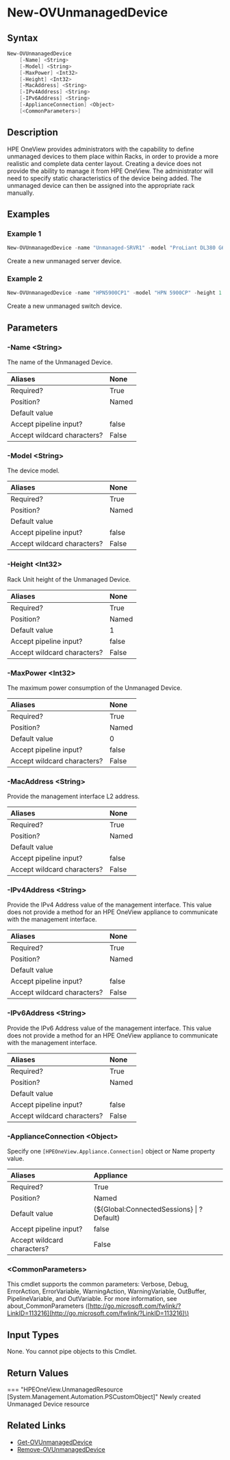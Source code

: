 ﻿---
description: Create an Unmanaged Device.
---

# New-OVUnmanagedDevice

## Syntax

```powershell
New-OVUnmanagedDevice
    [-Name] <String>
    [-Model] <String>
    [-MaxPower] <Int32>
    [-Height] <Int32>
    [-MacAddress] <String>
    [-IPv4Address] <String>
    [-IPv6Address] <String>
    [-ApplianceConnection] <Object>
    [<CommonParameters>]
```

## Description

HPE OneView provides administrators with the capability to define unmanaged devices to them place within Racks, in order to provide a more realistic and complete data center layout.  Creating a device does not provide the ability to manage it from HPE OneView.  The administrator will need to specify static characteristics of the device being added.  The unmanaged device can then be assigned into the appropriate rack manually.

## Examples

###  Example 1 

```powershell
New-OVUnmanagedDevice -name "Unmanaged-SRVR1" -model "ProLiant DL380 G6" -height 2 -maxpower 750 -IPv4Address 10.154.1.10
```

Create a new unmanaged server device.

###  Example 2 

```powershell
New-OVUnmanagedDevice -name "HPN5900CP1" -model "HPN 5900CP" -height 1 -maxpower 260 -IPv4Address 172.18.254.99 "MyAppliance.domain.com"
```

Create a new unmanaged switch device.

## Parameters

### -Name &lt;String&gt;

The name of the Unmanaged Device.

| Aliases | None |
| :--- | :--- |
| Required? | True |
| Position? | Named |
| Default value |  |
| Accept pipeline input? | false |
| Accept wildcard characters? | False |

### -Model &lt;String&gt;

The device model.

| Aliases | None |
| :--- | :--- |
| Required? | True |
| Position? | Named |
| Default value |  |
| Accept pipeline input? | false |
| Accept wildcard characters? | False |

### -Height &lt;Int32&gt;

Rack Unit height of the Unmanaged Device.

| Aliases | None |
| :--- | :--- |
| Required? | True |
| Position? | Named |
| Default value | 1 |
| Accept pipeline input? | false |
| Accept wildcard characters? | False |

### -MaxPower &lt;Int32&gt;

The maximum power consumption of the Unmanaged Device.

| Aliases | None |
| :--- | :--- |
| Required? | True |
| Position? | Named |
| Default value | 0 |
| Accept pipeline input? | false |
| Accept wildcard characters? | False |

### -MacAddress &lt;String&gt;

Provide the management interface L2 address.

| Aliases | None |
| :--- | :--- |
| Required? | True |
| Position? | Named |
| Default value |  |
| Accept pipeline input? | false |
| Accept wildcard characters? | False |

### -IPv4Address &lt;String&gt;

Provide the IPv4 Address value of the management interface.  This value does not provide a method for an HPE OneView appliance to communicate with the management interface.

| Aliases | None |
| :--- | :--- |
| Required? | True |
| Position? | Named |
| Default value |  |
| Accept pipeline input? | false |
| Accept wildcard characters? | False |

### -IPv6Address &lt;String&gt;

Provide the IPv6 Address value of the management interface.  This value does not provide a method for an HPE OneView appliance to communicate with the management interface.

| Aliases | None |
| :--- | :--- |
| Required? | True |
| Position? | Named |
| Default value |  |
| Accept pipeline input? | false |
| Accept wildcard characters? | False |

### -ApplianceConnection &lt;Object&gt;

Specify one `[HPEOneView.Appliance.Connection]` object or Name property value.

| Aliases | Appliance |
| :--- | :--- |
| Required? | True |
| Position? | Named |
| Default value | (${Global:ConnectedSessions} &vert; ? Default) |
| Accept pipeline input? | false |
| Accept wildcard characters? | False |

### &lt;CommonParameters&gt;

This cmdlet supports the common parameters: Verbose, Debug, ErrorAction, ErrorVariable, WarningAction, WarningVariable, OutBuffer, PipelineVariable, and OutVariable. For more information, see about\_CommonParameters \([http://go.microsoft.com/fwlink/?LinkID=113216](http://go.microsoft.com/fwlink/?LinkID=113216)\)

## Input Types

None.  You cannot pipe objects to this Cmdlet.


## Return Values

=== "HPEOneView.UnmanagedResource [System.Management.Automation.PSCustomObject]"
    Newly created Unmanaged Device resource
    

## Related Links

* [Get-OVUnmanagedDevice](get-ovunmanageddevice.md)
* [Remove-OVUnmanagedDevice](remove-ovunmanageddevice.md)
